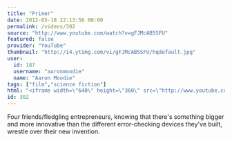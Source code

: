 ```yaml
---
title: "Primer"
date: 2012-05-18 22:13:56 00:00
permalink: /videos/302
source: "http://www.youtube.com/watch?v=gFJMcAB5SFU"
featured: false
provider: "YouTube"
thumbnail: "http://i4.ytimg.com/vi/gFJMcAB5SFU/hqdefault.jpg"
user:
  id: 187
  username: "aaronmoodie"
  name: "Aaron Moodie"
tags: ["film","science fiction"]
html: "<iframe width=\"640\" height=\"360\" src=\"http://www.youtube.com/embed/gFJMcAB5SFU?wmode=transparent&fs=1&feature=oembed\" frameborder=\"0\" allowfullscreen></iframe>"
id: 302
---
```


Four friends/fledgling entrepreneurs, knowing that there's something bigger and more innovative than the different error-checking devices they've built, wrestle over their new invention.
